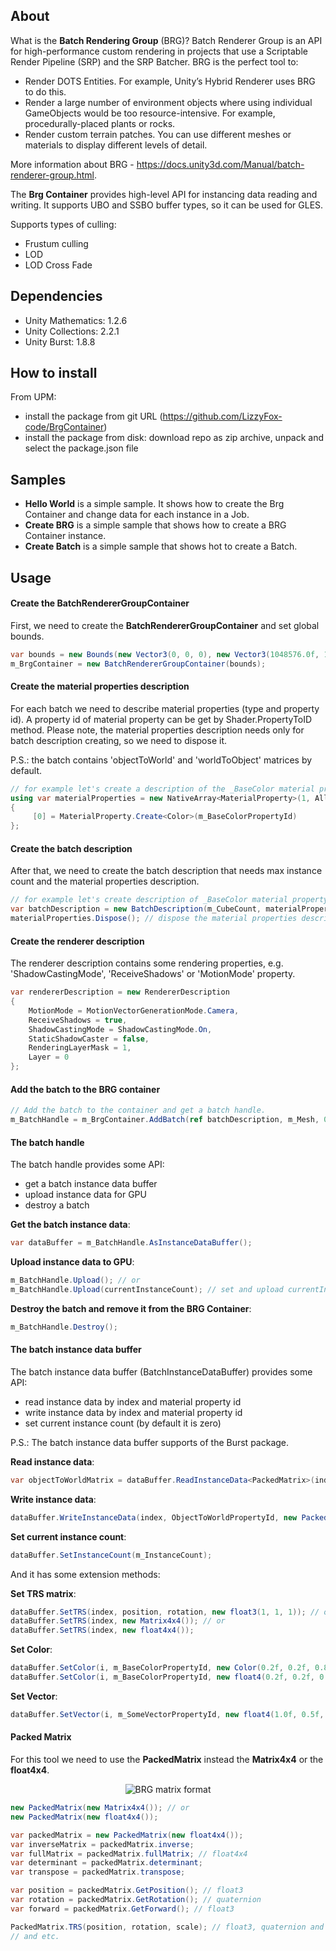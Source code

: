 ## About
What is the **Batch Rendering Group** (BRG)? Batch Renderer Group is an API for high-performance custom rendering in projects that use a Scriptable Render Pipeline (SRP) and the SRP Batcher. 
BRG is the perfect tool to:
 - Render DOTS Entities. For example, Unity’s Hybrid Renderer uses BRG to do this.
 - Render a large number of environment objects where using individual GameObjects would be too resource-intensive. For example, procedurally-placed plants or rocks.
 - Render custom terrain patches. You can use different meshes or materials to display different levels of detail.

More information about BRG - https://docs.unity3d.com/Manual/batch-renderer-group.html.

The **Brg Container** provides high-level API for instancing data reading and writing. It supports UBO and SSBO buffer types, so it can be used for GLES.

Supports types of culling:
 - Frustum culling
 - LOD
 - LOD Cross Fade

## Dependencies
 - Unity Mathematics: 1.2.6
 - Unity Collections: 2.2.1
 - Unity Burst: 1.8.8

## How to install
From UPM:
 - install the package from git URL (https://github.com/LizzyFox-code/BrgContainer)
 - install the package from disk: download repo as zip archive, unpack and select the package.json file

## Samples
 - **Hello World** is a simple sample. It shows how to create the Brg Container and change data for each instance in a Job.
 - **Create BRG** is a simple sample that shows how to create a BRG Container instance.
 - **Create Batch** is a simple sample that shows hot to create a Batch.

## Usage
#### Create the BatchRendererGroupContainer
First, we need to create the **BatchRendererGroupContainer** and set global bounds.
```c#
var bounds = new Bounds(new Vector3(0, 0, 0), new Vector3(1048576.0f, 1048576.0f, 1048576.0f));
m_BrgContainer = new BatchRendererGroupContainer(bounds);
```

#### Create the material properties description
For each batch we need to describe material properties (type and property id). A property id of material property can be get by Shader.PropertyToID method.
Please note, the material properties description needs only for batch description creating, so we need to dispose it.

P.S.: the batch contains 'objectToWorld' and 'worldToObject' matrices by default.
```c#
// for example let's create a description of the _BaseColor material property.
using var materialProperties = new NativeArray<MaterialProperty>(1, Allocator.Temp)
{
     [0] = MaterialProperty.Create<Color>(m_BaseColorPropertyId)
};
```

#### Create the batch description
After that, we need to create the batch description that needs max instance count and the material properties description.
```c#
// for example let's create description of _BaseColor material property.
var batchDescription = new BatchDescription(m_CubeCount, materialProperties, Allocator.Persistent);
materialProperties.Dispose(); // dispose the material properties description
```

#### Create the renderer description
The renderer description contains some rendering properties, e.g. 'ShadowCastingMode', 'ReceiveShadows' or 'MotionMode' property.
```c#
var rendererDescription = new RendererDescription
{
    MotionMode = MotionVectorGenerationMode.Camera,
    ReceiveShadows = true,
    ShadowCastingMode = ShadowCastingMode.On,
    StaticShadowCaster = false,
    RenderingLayerMask = 1,
    Layer = 0
};
```

#### Add the batch to the BRG container
```c#
// Add the batch to the container and get a batch handle.
m_BatchHandle = m_BrgContainer.AddBatch(ref batchDescription, m_Mesh, 0, m_Material, ref rendererDescription);
```

#### The batch handle
The batch handle provides some API:
 - get a batch instance data buffer
 - upload instance data for GPU
 - destroy a batch

**Get the batch instance data**:
```c#
var dataBuffer = m_BatchHandle.AsInstanceDataBuffer();
```

**Upload instance data to GPU**:
```c#
m_BatchHandle.Upload(); // or
m_BatchHandle.Upload(currentInstanceCount); // set and upload currentInstanceCount instance count
```

**Destroy the batch and remove it from the BRG Container**:
```c#
m_BatchHandle.Destroy();
```

#### The batch instance data buffer
The batch instance data buffer (BatchInstanceDataBuffer) provides some API:
 - read instance data by index and material property id
 - write instance data by index and material property id
 - set current instance count (by default it is zero)

P.S.: The batch instance data buffer supports of the Burst package.

**Read instance data**:
```c#
var objectToWorldMatrix = dataBuffer.ReadInstanceData<PackedMatrix>(index, ObjectToWorldPropertyId);
```

**Write instance data**:
```c#
dataBuffer.WriteInstanceData(index, ObjectToWorldPropertyId, new PackedMatrix(matrix));
```

**Set current instance count**:
```c#
dataBuffer.SetInstanceCount(m_InstanceCount);
```

And it has some extension methods:

**Set TRS matrix**:
```c#
dataBuffer.SetTRS(index, position, rotation, new float3(1, 1, 1)); // or
dataBuffer.SetTRS(index, new Matrix4x4()); // or
dataBuffer.SetTRS(index, new float4x4());
```

**Set Color**:
```c#
dataBuffer.SetColor(i, m_BaseColorPropertyId, new Color(0.2f, 0.2f, 0.8f)); // or
dataBuffer.SetColor(i, m_BaseColorPropertyId, new float4(0.2f, 0.2f, 0.8f));
```

**Set Vector**:
```c#
dataBuffer.SetVector(i, m_SomeVectorPropertyId, new float4(1.0f, 0.5f, 1.3f));
```

#### Packed Matrix
For this tool we need to use the **PackedMatrix** instead the **Matrix4x4** or the **float4x4**.

<p align="center">
<img src="docs~/images/brg_matrices.jpg" title="BRG matrix format">
</p>

```c#
new PackedMatrix(new Matrix4x4()); // or
new PackedMatrix(new float4x4());

var packedMatrix = new PackedMatrix(new float4x4());
var inverseMatrix = packedMatrix.inverse;
var fullMatrix = packedMatrix.fullMatrix; // float4x4
var determinant = packedMatrix.determinant;
var transpose = packedMatrix.transpose;

var position = packedMatrix.GetPosition(); // float3
var rotation = packedMatrix.GetRotation(); // quaternion
var forward = packedMatrix.GetForward(); // float3

PackedMatrix.TRS(position, rotation, scale); // float3, quaternion and float3
// and etc.
```
